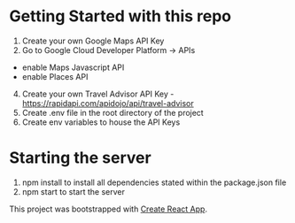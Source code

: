 # Getting Started with this repo
1. Create your own Google Maps API Key
2. Go to Google Cloud Developer Platform -> APIs
- enable Maps Javascript API
- enable Places API
4. Create your own Travel Advisor API Key - https://rapidapi.com/apidojo/api/travel-advisor
5. Create .env file in the root directory of the project
6. Create env variables to house the API Keys

# Starting the server
1. npm install to install all dependencies stated within the package.json file
2. npm start to start the server

This project was bootstrapped with [Create React App](https://github.com/facebook/create-react-app).


